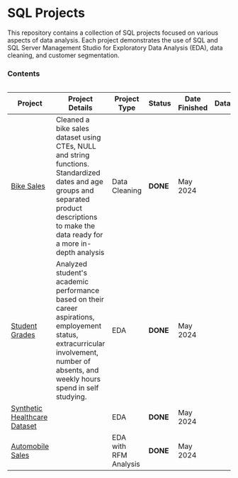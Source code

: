 <h1>SQL Projects</h1>

<p>This repository contains a collection of SQL projects focused on various aspects of data analysis. Each project demonstrates the use of SQL and SQL Server Management Studio for Exploratory Data Analysis (EDA), data cleaning, and customer segmentation.</p>

<h3>Contents</h3>

<div style="display: flex; justify-content: center;">
  <table>
    <thead>
      <tr>
        <th>Project</th>
        <th>Project Details</th>
        <th>Project Type</th>
        <th>Status</th>
        <th>Date Finished</th>
        <th>Dataset</th>
      </tr>
    </thead>
    <tbody>
      <tr>
        <td><a href="https://github.com/NhoryJames/SQL-Projects/blob/main/%5BDATA%20CLEANING%5D%20Bike%20Sales.sql">Bike Sales</a></td>
        <td>Cleaned a bike sales dataset using CTEs, NULL and string functions. Standardized dates and age groups and separated product descriptions to make the data ready for a more in-depth analysis </td>
        <td>Data Cleaning</td>
        <td><strong>DONE</strong></td>
        <td>May 2024</td>
        <td></td>
      </tr>
      <tr>
        <td><a href="https://github.com/NhoryJames/SQL-Projects/blob/main/%5BEDA%5D%20Student%20Grades.sql">Student Grades</a></td>
        <td>Analyzed student's academic performance based on their career aspirations, employement status, extracurricular involvement, number of absents, and weekly hours spend in self studying. </td>
        <td>EDA</td>
        <td><strong>DONE</strong></td>
        <td>May 2024</td>
        <td></td>
      </tr>
      <tr>
        <td><a href="https://github.com/NhoryJames/SQL-Projects/blob/main/%5BEDA%5D%20Synthetic%20Healthcare%20Dataset.sql">Synthetic Healthcare Dataset</a></td>
        <td></td>
        <td>EDA</td>
        <td><strong>DONE</strong></td>
        <td>May 2024</td>
        <td></td>
      </tr>
      <tr>
        <td><a href="https://github.com/NhoryJames/SQL-Projects/blob/main/%5BRFM%20Analysis%5D%20Automobile%20Sales.sql">Automobile Sales</a></td>
        <td></td>
        <td>EDA with RFM Analysis</td>
        <td><strong>DONE</strong></td>
        <td>May 2024</td>
        <td></td>
      </tr>
    </tbody>
  </table>
</div>
